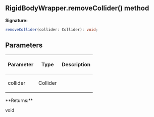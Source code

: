 
## RigidBodyWrapper.removeCollider() method

**Signature:**

```typescript
removeCollider(collider: Collider): void;
```

## Parameters

<table><thead><tr><th>

Parameter


</th><th>

Type


</th><th>

Description


</th></tr></thead>
<tbody><tr><td>

collider


</td><td>

Collider


</td><td>


</td></tr>
</tbody></table>
**Returns:**

void

